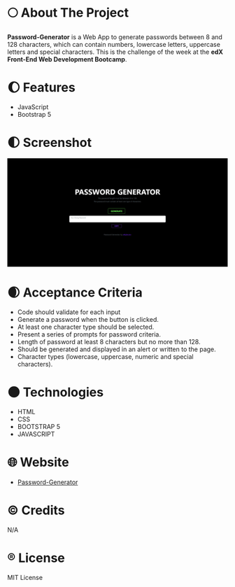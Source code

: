 # :full_moon: About The Project

**Password-Generator** is a Web App to generate passwords between 8 and 128 characters, which can contain numbers, lowercase letters, uppercase letters and special characters. This is the challenge of the week at the **edX Front-End Web Development Bootcamp**.

# :waxing_gibbous_moon: Features

- JavaScript
- Bootstrap 5

# :first_quarter_moon: Screenshot

![screenshot of the web app](./assets/images/screenshot.png)

# :waxing_crescent_moon: Acceptance Criteria

- Code should validate for each input
- Generate a password when the button is clicked.
- At least one character type should be selected.
- Present a series of prompts for password criteria.
- Length of password at least 8 characters but no more than 128.
- Should be generated and displayed in an alert or written to the page.
- Character types (lowercase, uppercase, numeric and special characters).

# :new_moon: Technologies

- HTML
- CSS
- BOOTSTRAP 5
- JAVASCRIPT

# :globe_with_meridians: Website

- [Password-Generator](https://whybruno.github.io/password-generator)

# :copyright: Credits

N/A

# :registered: License

MIT License
